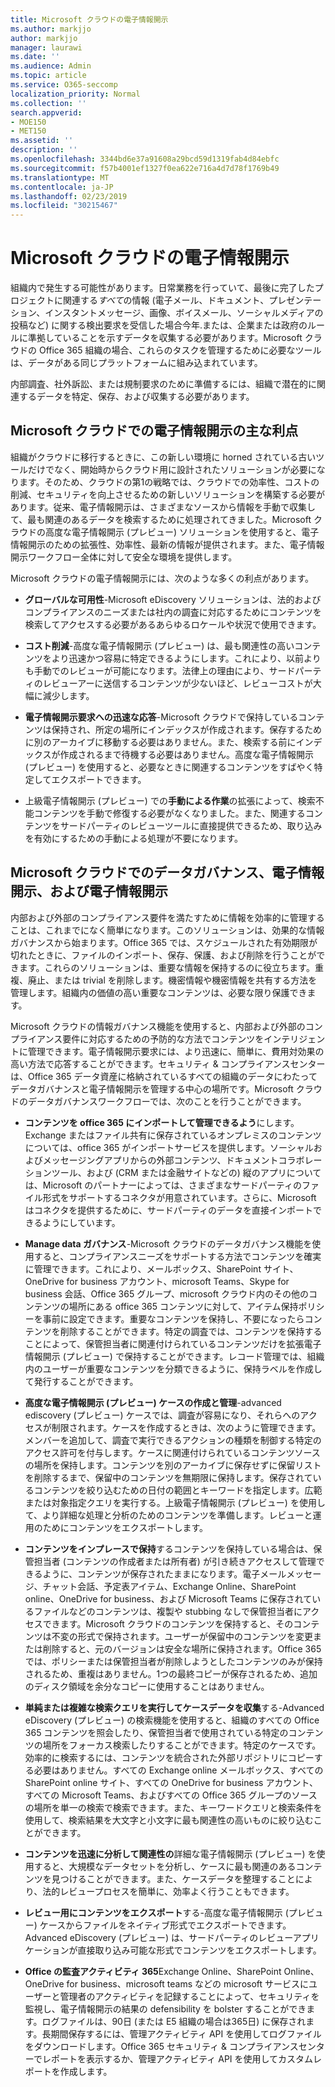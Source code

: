 ```yaml
---
title: Microsoft クラウドの電子情報開示
ms.author: markjjo
author: markjjo
manager: laurawi
ms.date: ''
ms.audience: Admin
ms.topic: article
ms.service: O365-seccomp
localization_priority: Normal
ms.collection: ''
search.appverid:
- MOE150
- MET150
ms.assetid: ''
description: ''
ms.openlocfilehash: 3344bd6e37a91608a29bcd59d1319fab4d84ebfc
ms.sourcegitcommit: f57b4001ef1327f0ea622e716a4d7d78f1769b49
ms.translationtype: MT
ms.contentlocale: ja-JP
ms.lasthandoff: 02/23/2019
ms.locfileid: "30215467"
---
```

# <a name="ediscovery-in-the-microsoft-cloud"></a>Microsoft クラウドの電子情報開示

組織内で発生する可能性があります。日常業務を行っていて、最後に完了したプロジェクトに関連する*すべて*の情報 (電子メール、ドキュメント、プレゼンテーション、インスタントメッセージ、画像、ボイスメール、ソーシャルメディアの投稿など) に関する検出要求を受信した場合今年.または、企業または政府のルールに準拠していることを示すデータを収集する必要があります。Microsoft クラウドの Office 365 組織の場合、これらのタスクを管理するために必要なツールは、データがある同じプラットフォームに組み込まれています。

内部調査、社外訴訟、または規制要求のために準備するには、組織で潜在的に関連するデータを特定、保存、および収集する必要があります。


## <a name="key-benefits-of-ediscovery-in-the-microsoft-cloud"></a>Microsoft クラウドでの電子情報開示の主な利点

組織がクラウドに移行するときに、この新しい環境に horned されている古いツールだけでなく、開始時からクラウド用に設計されたソリューションが必要になります。そのため、クラウドの第1の戦略では、クラウドでの効率性、コストの削減、セキュリティを向上させるための新しいソリューションを構築する必要があります。従来、電子情報開示は、さまざまなソースから情報を手動で収集して、最も関連のあるデータを検索するために処理されてきました。Microsoft クラウドの高度な電子情報開示 (プレビュー) ソリューションを使用すると、電子情報開示のための拡張性、効率性、最新の情報が提供されます。また、電子情報開示ワークフロー全体に対して安全な環境を提供します。

Microsoft クラウドの電子情報開示には、次のような多くの利点があります。

- **グローバルな可用性**-Microsoft eDiscovery ソリューションは、法的およびコンプライアンスのニーズまたは社内の調査に対応するためにコンテンツを検索してアクセスする必要があるあらゆるロケールや状況で使用できます。

- **コスト削減**-高度な電子情報開示 (プレビュー) は、最も関連性の高いコンテンツをより迅速かつ容易に特定できるようにします。これにより、以前よりも手動でのレビューが可能になります。法律上の理由により、サードパーティのレビューアーに送信するコンテンツが少ないほど、レビューコストが大幅に減少します。

- **電子情報開示要求への迅速な応答**-Microsoft クラウドで保持しているコンテンツは保持され、所定の場所にインデックスが作成されます。保存するために別のアーカイブに移動する必要はありません。また、検索する前にインデックスが作成されるまで待機する必要はありません。高度な電子情報開示 (プレビュー) を使用すると、必要なときに関連するコンテンツをすばやく特定してエクスポートできます。

- 上級電子情報開示 (プレビュー) での**手動による作業**の拡張によって、検索不能コンテンツを手動で修復する必要がなくなりました。また、関連するコンテンツをサードパーティのレビューツールに直接提供できるため、取り込みを有効にするための手動による処理が不要になります。

## <a name="data-governance-ediscovery-and-audting-in-the-microsoft-cloud"></a>Microsoft クラウドでのデータガバナンス、電子情報開示、および電子情報開示

内部および外部のコンプライアンス要件を満たすために情報を効率的に管理することは、これまでになく簡単になります。このソリューションは、効果的な情報ガバナンスから始まります。Office 365 では、スケジュールされた有効期限が切れたときに、ファイルのインポート、保存、保護、および削除を行うことができます。これらのソリューションは、重要な情報を保持するのに役立ちます。重複、廃止、または trivial を削除します。機密情報や機密情報を共有する方法を管理します。組織内の価値の高い重要なコンテンツは、必要な限り保護できます。

Microsoft クラウドの情報ガバナンス機能を使用すると、内部および外部のコンプライアンス要件に対応するための予防的な方法でコンテンツをインテリジェントに管理できます。電子情報開示要求には、より迅速に、簡単に、費用対効果の高い方法で応答することができます。セキュリティ & コンプライアンスセンターは、Office 365 データ資産に格納されているすべての組織のデータにわたってデータガバナンスと電子情報開示を管理する中心の場所です。Microsoft クラウドのデータガバナンスワークフローでは、次のことを行うことができます。

- **コンテンツを office 365 にインポートして管理できるよう**にします。 Exchange またはファイル共有に保存されているオンプレミスのコンテンツについては、office 365 がインポートサービスを提供します。ソーシャルおよびメッセージングアプリからの外部コンテンツ、ドキュメントコラボレーションツール、および (CRM または金融サイトなどの) 縦のアプリについては、Microsoft のパートナーによっては、さまざまなサードパーティのファイル形式をサポートするコネクタが用意されています。さらに、Microsoft はコネクタを提供するために、サードパーティのデータを直接インポートできるようにしています。

- **Manage data ガバナンス**-Microsoft クラウドのデータガバナンス機能を使用すると、コンプライアンスニーズをサポートする方法でコンテンツを確実に管理できます。これにより、メールボックス、SharePoint サイト、OneDrive for business アカウント、microsoft Teams、Skype for business 会話、Office 365 グループ、microsoft クラウド内のその他のコンテンツの場所にある office 365 コンテンツに対して、アイテム保持ポリシーを事前に設定できます。重要なコンテンツを保持し、不要になったらコンテンツを削除することができます。特定の調査では、コンテンツを保持することによって、保管担当者に関連付けられているコンテンツだけを拡張電子情報開示 (プレビュー) で保持することができます。レコード管理では、組織内のユーザーが重要なコンテンツを分類できるように、保持ラベルを作成して発行することができます。
 
- **高度な電子情報開示 (プレビュー) ケースの作成と管理**-advanced ediscovery (プレビュー) ケースでは、調査が容易になり、それらへのアクセスが制限されます。ケースを作成するときは、次のように管理できます。メンバーを追加して、調査で実行できるアクションの種類を制御する特定のアクセス許可を付与します。ケースに関連付けられているコンテンツソースの場所を保持します。コンテンツを別のアーカイブに保存せずに保留リストを削除するまで、保留中のコンテンツを無期限に保持します。保存されているコンテンツを絞り込むための日付の範囲とキーワードを指定します。広範または対象指定クエリを実行する。上級電子情報開示 (プレビュー) を使用して、より詳細な処理と分析のためのコンテンツを準備します。レビューと運用のためにコンテンツをエクスポートします。

- **コンテンツをインプレースで保持**するコンテンツを保持している場合は、保管担当者 (コンテンツの作成者または所有者) が引き続きアクセスして管理できるように、コンテンツが保存されたままになります。電子メールメッセージ、チャット会話、予定表アイテム、Exchange Online、SharePoint online、OneDrive for business、および Microsoft Teams に保存されているファイルなどのコンテンツは、複製や stubbing なしで保管担当者にアクセスできます。Microsoft クラウドのコンテンツを保持すると、そのコンテンツは不変の形式で保持されます。ユーザーが保留中のコンテンツを変更または削除すると、元のバージョンは安全な場所に保持されます。Office 365 では、ポリシーまたは保管担当者が削除しようとしたコンテンツのみが保持されるため、重複はありません。1つの最終コピーが保存されるため、追加のディスク領域を余分なコピーに使用することはありません。 

- **単純または複雑な検索クエリを実行してケースデータを収集**する-Advanced eDiscovery (プレビュー) の検索機能を使用すると、組織のすべての Office 365 コンテンツを照会したり、保管担当者で使用されている特定のコンテンツの場所をフォーカス検索したりすることができます。特定のケースです。効率的に検索するには、コンテンツを統合された外部リポジトリにコピーする必要はありません。すべての Exchange online メールボックス、すべての SharePoint online サイト、すべての OneDrive for business アカウント、すべての Microsoft Teams、およびすべての Office 365 グループのソースの場所を単一の検索で検索できます。また、キーワードクエリと検索条件を使用して、検索結果を大文字と小文字に最も関連性の高いものに絞り込むことができます。

- **コンテンツを迅速に分析して関連性の**詳細な電子情報開示 (プレビュー) を使用すると、大規模なデータセットを分析し、ケースに最も関連のあるコンテンツを見つけることができます。また、ケースデータを整理することにより、法的レビュープロセスを簡単に、効率よく行うこともできます。

- **レビュー用にコンテンツをエクスポート**する-高度な電子情報開示 (プレビュー) ケースからファイルをネイティブ形式でエクスポートできます。Advanced eDiscovery (プレビュー) は、サードパーティのレビューアプリケーションが直接取り込み可能な形式でコンテンツをエクスポートします。
    
- **Office の監査アクティビティ 365**Exchange Online、SharePoint Online、OneDrive for business、microsoft teams などの microsoft サービスにユーザーと管理者のアクティビティを記録することによって、セキュリティを監視し、電子情報開示の結果の defensibility を bolster することができます。ログファイルは、90日 (または E5 組織の場合は365日) に保存されます。長期間保存するには、管理アクティビティ API を使用してログファイルをダウンロードします。Office 365 セキュリティ & コンプライアンスセンターでレポートを表示するか、管理アクティビティ API を使用してカスタムレポートを作成します。
